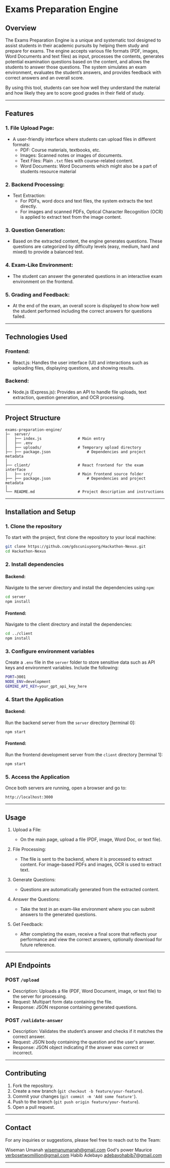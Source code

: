 # Exams Preparation Engine

## Overview
The Exams Preparation Engine is a unique and systematic tool designed to assist students in their academic pursuits by helping them study and prepare for exams. The engine accepts various file formats (PDF, images, Word Documents and text files) as input, processes the contents, generates potential examination questions based on the content, and allows the students to answer those questions. The system simulates an exam environment, evaluates the student’s answers, and provides feedback with correct answers and an overall score.

By using this tool, students can see how well they understand the material and how likely they are to score good grades in their field of study.

---

## Features

### 1. File Upload Page:
- A user-friendly interface where students can upload files in different formats:
  - PDF: Course materials, textbooks, etc.
  - Images: Scanned notes or images of documents.
  - Text Files: Plain `.txt` files with course-related content.
  - Word Documents: Word Documents which might also be a part of students resource material

### 2. Backend Processing:
- Text Extraction: 
  - For PDFs, word docs and text files, the system extracts the text directly.
  - For images and scanned PDFs, Optical Character Recognition (OCR) is applied to extract text from the image content.
  
### 3. Question Generation:
- Based on the extracted content, the engine generates questions. These questions are categorized by difficulty levels (easy, medium, hard and mixed) to provide a balanced test.
  
### 4. Exam-Like Environment:
- The student can answer the generated questions in an interactive exam environment on the frontend.
  
### 5. Grading and Feedback:
- At the end of the exam, an overall score is displayed to show how well the student performed including the correct answers for questions failed.

---

## Technologies Used

### Frontend:
- React.js: Handles the user interface (UI) and interactions such as uploading files, displaying questions, and showing results.

### Backend:
- Node.js (Express.js): Provides an API to handle file uploads, text extraction, question generation, and OCR processing.

---

## Project Structure

```
exams-preparation-engine/
├─  server/                    
│   ├── index.js				# Main entry
│   ├── .env                
│   ├── uploads/				# Temporary upload directory
├── ├── package.json                # Dependencies and project metadata
│
├── client/                   	# React frontend for the exam interface
│   ├── src/                    # Main frontend source folder
├── ├── package.json                # Dependencies and project metadata
│
└── README.md                   # Project description and instructions
```

---

## Installation and Setup

### 1. Clone the repository
To start with the project, first clone the repository to your local machine:
```bash
git clone https://github.com/gdscuniuyoorg/Hackathon-Nexus.git
cd Hackathon-Nexus
```

### 2. Install dependencies

#### Backend:
Navigate to the server directory and install the dependencies using `npm`:
```bash
cd server
npm install
```

#### Frontend:
Navigate to the client directory and install the dependencies:
```bash
cd ../client
npm install
```

### 3. Configure environment variables
Create a `.env` file in the `server` folder to store sensitive data such as API keys and environment variables. Include the following:

```bash
PORT=3001
NODE_ENV=development
GEMINI_API_KEY=your_gpt_api_key_here
```

### 4. Start the Application

#### Backend:
Run the backend server from the `server` directory [terminal 0]:
```bash
npm start
```

#### Frontend:
Run the frontend development server from the `client` directory [terminal 1]:
```bash
npm start
```

### 5. Access the Application
Once both servers are running, open a browser and go to:
```
http://localhost:3000
```

---

## Usage

1. Upload a File: 
   - On the main page, upload a file (PDF, image, Word Doc, or text file).
   
2. File Processing: 
   - The file is sent to the backend, where it is processed to extract content. For image-based PDFs and images, OCR is used to extract text.

3. Generate Questions: 
   - Questions are automatically generated from the extracted content.

4. Answer the Questions: 
   - Take the test in an exam-like environment where you can submit answers to the generated questions.

5. Get Feedback: 
   - After completing the exam, receive a final score that reflects your performance and view the correct answers, optionally download for future reference. 

---

## API Endpoints

### POST `/upload`
- Description: Uploads a file (PDF, Word Document, image, or text file) to the server for processing.
- Request: Multipart form data containing the file.
- Response: JSON response containing generated questions.

### POST `/validate-answer`
- Description: Validates the student’s answer and checks if it matches the correct answer.
- Request: JSON body containing the question and the user's answer.
- Response: JSON object indicating if the answer was correct or incorrect.

---

## Contributing

1. Fork the repository.
2. Create a new branch (`git checkout -b feature/your-feature`).
3. Commit your changes (`git commit -m 'Add some feature'`).
4. Push to the branch (`git push origin feature/your-feature`).
5. Open a pull request.

---

## Contact

For any inquiries or suggestions, please feel free to reach out to the Team:

Wiseman Umanah <wisemanumanah@gmail.com>
God's power Maurice <verbosetwomillion@gmail.com>
Habib Adebayo <adebayohabib7@gmail.com>

---

